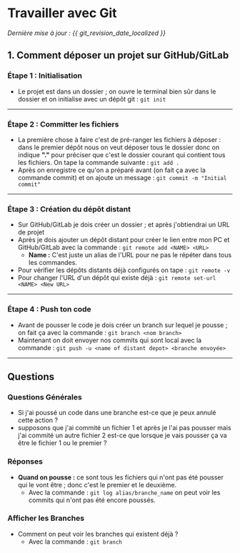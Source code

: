 # Travailler avec Git

*Dernière mise à jour : {{ git_revision_date_localized }}*

## 1. Comment déposer un projet sur GitHub/GitLab

### Étape 1 : Initialisation
* Le projet est dans un dossier ; on ouvre le terminal bien sûr dans le dossier et on initialise avec un dépôt git : `git init`

---

### Étape 2 : Committer les fichiers
* La première chose à faire c'est de pré-ranger les fichiers à déposer : dans le premier dépôt nous on veut déposer tous le dossier donc on indique **"."** pour préciser que c'est le dossier courant qui contient tous les fichiers. On tape la commande suivante : `git add .`
* Après on enregistre ce qu'on a préparé avant (on fait ça avec la commande commit) et on ajoute un message : `git commit -m "Initial commit"`

---

### Étape 3 : Création du dépôt distant
* Sur GitHub/GitLab je dois créer un dossier ; et après j'obtiendrai un URL de projet
* Après je dois ajouter un dépôt distant pour créer le lien entre mon PC et GitHub/GitLab avec la commande : `git remote add <NAME> <URL>`
    * **Name :** C'est juste un alias de l'URL pour ne pas le répéter dans tous les commandes.
* Pour vérifier les dépôts distants déjà configurés on tape : `git remote -v`
* Pour changer l'URL d'un dépôt qui existe déjà : `git remote set-url <NAME> <New URL>`

---

### Étape 4 : Push ton code
* Avant de pousser le code je dois créer un branch sur lequel je pousse ; on fait ça avec la commande : `git branch <nom branch>`
* Maintenant on doit envoyer nos commits qui sont local avec la commande : `git push -u <name of distant depot> <branche envoyée>`

---

## Questions

### Questions Générales

* Si j'ai poussé un code dans une branche est-ce que je peux annulé cette action ?
* supposons que j'ai commité un fichier 1 et après je l'ai pas pousser mais j'ai commité un autre fichier 2 est-ce que lorsque je vais pousser ça va être le fichier 1 ou le premier ?

### Réponses

* **Quand on pousse :** ce sont tous les fichiers qui n'ont pas été pousser qui le vont être ; donc c'est le premier et le deuxième.
    * Avec la commande : `git log alias/branche_name` on peut voir les commits qui n'ont pas été encore poussés.

### Afficher les Branches

* Comment on peut voir les branches qui existent déjà ?
    * Avec la commande : `git branch`